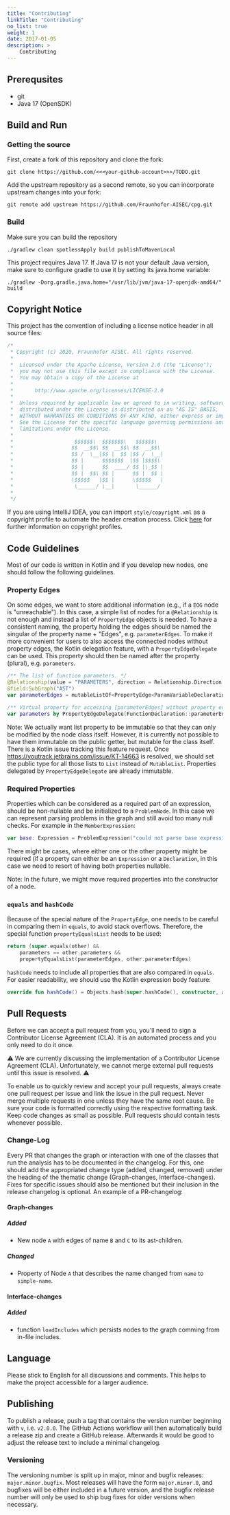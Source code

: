 ```yaml
---
title: "Contributing"
linkTitle: "Contributing"
no_list: true
weight: 1
date: 2017-01-05
description: >
    Contributing
---
```


## Prerequsites

* git
* Java 17 (OpenSDK)

## Build and Run

### Getting the source

First, create a fork of this repository and clone the fork:

```
git clone https://github.com/<<<your-github-account>>>/TODO.git
```

Add the upstream repository as a second remote, so you can incorporate upstream changes into your fork:

```
git remote add upstream https://github.com/Fraunhofer-AISEC/cpg.git
```

### Build

Make sure you can build the repository

```
./gradlew clean spotlessApply build publishToMavenLocal
```

This project requires Java 17. If Java 17 is not your default Java version, make sure to configure gradle to use it by setting its java.home variable:

```
./gradlew -Dorg.gradle.java.home="/usr/lib/jvm/java-17-openjdk-amd64/" build
```

## Copyright Notice

This project has the convention of including a license notice header in all source files:
```java
/*
 * Copyright (c) 2020, Fraunhofer AISEC. All rights reserved.
 *
 *  Licensed under the Apache License, Version 2.0 (the "License");
 *  you may not use this file except in compliance with the License.
 *  You may obtain a copy of the License at
 *
 *       http://www.apache.org/licenses/LICENSE-2.0
 *
 *  Unless required by applicable law or agreed to in writing, software
 *  distributed under the License is distributed on an "AS IS" BASIS,
 *  WITHOUT WARRANTIES OR CONDITIONS OF ANY KIND, either express or implied.
 *  See the License for the specific language governing permissions and
 *  limitations under the License.
 *
 *                    $$$$$$\  $$$$$$$\   $$$$$$\
 *                   $$  __$$\ $$  __$$\ $$  __$$\
 *                   $$ /  \__|$$ |  $$ |$$ /  \__|
 *                   $$ |      $$$$$$$  |$$ |$$$$\
 *                   $$ |      $$  ____/ $$ |\_$$ |
 *                   $$ |  $$\ $$ |      $$ |  $$ |
 *                   \$$$$$   |$$ |      \$$$$$   |
 *                    \______/ \__|       \______/
 *
 */
```

If you are using IntelliJ IDEA, you can import `style/copyright.xml` as a copyright profile to automate the header creation process.
Click [here](https://www.jetbrains.com/help/idea/copyright.html) for further information on copyright profiles.

## Code Guidelines

Most of our code is written in Kotlin and if you develop new nodes, one should follow the following guidelines.

### Property Edges

On some edges, we want to store additional information (e.g., if a `EOG` node is "unreachable"). In this case, a simple list of nodes for a `@Relationship` is not enough and instead a list of `PropertyEdge` objects is needed. To have a consistent naming, the property holding the edges should be named the singular of the property name + "Edges", e.g. `parameterEdges`. To make it more convenient for users to also access the connected nodes without property edges, the Kotlin delegation feature, with a `PropertyEdgeDelegate` can be used. This property should then be named after the property (plural), e.g. `parameters`.

```kotlin
/** The list of function parameters. */
@Relationship(value = "PARAMETERS", direction = Relationship.Direction.OUTGOING)
@field:SubGraph("AST")
var parameterEdges = mutableListOf<PropertyEdge<ParamVariableDeclaration>>()

/** Virtual property for accessing [parameterEdges] without property edges. */
var parameters by PropertyEdgeDelegate(FunctionDeclaration::parameterEdges)
```

Note: We actually want list property to be immutable so that they can only be modified by the node class itself. However, it is currently not possible to have them immutable on the public getter, but mutable for the class itself. There is a Kotlin issue tracking this feature request. Once https://youtrack.jetbrains.com/issue/KT-14663 is resolved, we should set the public type for all those lists to `List` instead of `MutableList`. Properties delegated by `PropertyEdgeDelegate` are already immutable.

### Required Properties

Properties which can be considered as a required part of an expression, should be non-nullable and be initialized to a `ProblemNode`. In this case we can represent parsing problems in the graph and still avoid too many null checks. For example in the `MemberExpression`:
```kotlin
var base: Expression = ProblemExpression("could not parse base expression")
```

There might be cases, where either one or the other property might be required (if a property can either be an `Expression` or a `Declaration`, in this case we need to resort of having both properties nullable.

Note: In the future, we might move required properties into the constructor of a node. 

### `equals` and `hashCode`

Because of the special nature of the `PropertyEdge`, one needs to be careful in comparing them in `equals`, to avoid stack overflows. Therefore, the special function `propertyEqualsList` needs to be used:
```kotlin
return (super.equals(other) &&
    parameters == other.parameters &&
    propertyEqualsList(parameterEdges, other.parameterEdges)
```

`hashCode` needs to include all properties that are also compared in `equals`. For easier readability, we should use the Kotlin expression body feature:
```kotlin
override fun hashCode() = Objects.hash(super.hashCode(), constructor, arguments)
```

## Pull Requests

Before we can accept a pull request from you, you'll need to sign a Contributor License Agreement (CLA). It is an automated process and you only need to do it once.

:warning:
We are currently discussing the implementation of a Contributor License Agreement (CLA). Unfortunately, we cannot merge external pull requests until this issue is resolved.
:warning:

To enable us to quickly review and accept your pull requests, always create one pull request per issue and link the issue in the pull request.
Never merge multiple requests in one unless they have the same root cause. Be sure your code is formatted correctly using the respective formatting task.
Keep code changes as small as possible. 
Pull requests should contain tests whenever possible.

### Change-Log
Every PR that changes the graph or interaction with one of the classes that run the analysis has to be documented in the changelog. For this, one should add the appropriated change type (added, changed, removed) under the heading of the thematic change (Graph-changes, Interface-changes). Fixes for specific issues should also be mentioned but their inclusion in the release changelog is optional. An example of a PR-changelog:

#### Graph-changes
##### Added
* New node `A` with edges of name `B` and `C` to its ast-children.
##### Changed
* Property of Node `A` that describes the name changed from `name` to `simple-name`.
#### Interface-changes
##### Added
* function `loadIncludes` which persists nodes to the graph comming from in-file includes.

## Language

Please stick to English for all discussions and comments. This helps to make the project accessible for a larger audience.

## Publishing

To publish a release, push a tag that contains the version number beginning with `v`, i.e. `v2.0.0`. The GitHub Actions workflow will then automatically build a release zip and create a GitHub release. Afterwards it would be good to adjust the release text to include a minimal changelog.

### Versioning
The versioning number is split up in major, minor and bugfix releases: `major.minor.bugfix`. Most releases will have the form `major.minor.0`, and bugfixes will be either included in a future version, and the bugfix release number will only be used to ship bug fixes for older versions when necessary.

